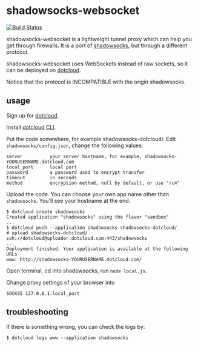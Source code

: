 shadowsocks-websocket
===========

[![Build Status](https://travis-ci.org/clowwindy/shadowsocks-dotcloud.png)](https://travis-ci.org/clowwindy/shadowsocks-dotcloud)

shadowsocks-websocket is a lightweight tunnel proxy which can help you get through
 firewalls. It is a port of [shadowsocks](https://github.com/clowwindy/shadowsocks), but
 through a different protocol.

shadowsocks-websocket uses WebSockets instead of raw sockets,
 so it can be deployed on [dotcloud](https://www.dotcloud.com/).

Notice that the protocol is INCOMPATIBLE with the origin shadowsocks.

usage
-----------

Sign up for [dotcloud](https://www.dotcloud.com/).

Install [dotcloud CLI](https://docs.dotcloud.com/0.9/firststeps/install/).

Put the code somewhere, for example shadowsocks-dotcloud/. Edit `shadowsocks/config.json`, change the following values:

    server          your server hostname, for example, shadowsocks-YOURUSERNAME.dotcloud.com
    local_port      local port
    password        a password used to encrypt transfer
    timeout         in seconds
    method          encryption method, null by default, or use "rc4"

Upload the code. You can choose your own app name other than `shadowsocks`. You'll see your hostname at the end.

    $ dotcloud create shadowsocks
    Created application "shadowsocks" using the flavor "sandbox"
    ...
    $ dotcloud push --application shadowsocks shadowsocks-dotcloud/
    # upload shadowsocks-dotcloud/ ssh://dotcloud@uploader.dotcloud.com:443/shadowsocks
    ...
    Deployment finished. Your application is available at the following URLs
    www: http://shadowsocks-YOURUSERNAME.dotcloud.com/

Open terminal, cd into shadowsocks, run `node local.js`.

Change proxy settings of your browser into

    SOCKS5 127.0.0.1:local_port


troubleshooting
----------------

If there is something wrong, you can check the logs by:

    $ dotcloud logs www --application shadowsocks
